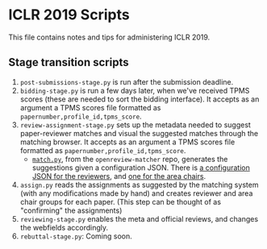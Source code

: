 # ICLR 2019 Scripts

This file contains notes and tips for administering ICLR 2019.

## Stage transition scripts
1. `post-submissions-stage.py` is run after the submission deadline.
2. `bidding-stage.py` is run a few days later, when we've received TPMS scores (these are needed to sort the bidding interface). It accepts as an argument a TPMS scores file formatted as `papernumber,profile_id,tpms_score`.
3. `review-assignment-stage.py` sets up the metadata needed to suggest paper-reviewer matches and visual the suggested matches through the matching browser. It accepts as an argument a TPMS scores file formatted as `papernumber,profile_id,tpms_score`.
	- [`match.py`](https://github.com/iesl/openreview-matcher/blob/master/samples/match.py), from the `openreview-matcher` repo, generates the suggestions given a configuration JSON. There is [a configuration JSON for the reviewers](https://github.com/iesl/openreview-scripts/blob/master/venues/ICLR.cc/2019/Conference/data/iclr19-match-config-example.json), and [one for the area chairs](https://github.com/iesl/openreview-scripts/blob/master/venues/ICLR.cc/2019/Conference/data/ac-match-config.json).
4. `assign.py` reads the assignments as suggested by the matching system (with any modifications made by hand) and creates reviewer and area chair groups for each paper. (This step can be thought of as "confirming" the assignments)
5. `reviewing-stage.py` enables the meta and official reviews, and changes the webfields accordingly.
6. `rebuttal-stage.py`: Coming soon.
